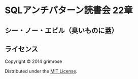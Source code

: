 SQLアンチパターン読書会 22章 
==========================

## シー・ノー・エビル（臭いものに蓋）

## ライセンス

Copyright &copy; 2014 grimrose  

Distributed under the [MIT License][mit].  

[MIT]: http://www.opensource.org/licenses/mit-license.php
